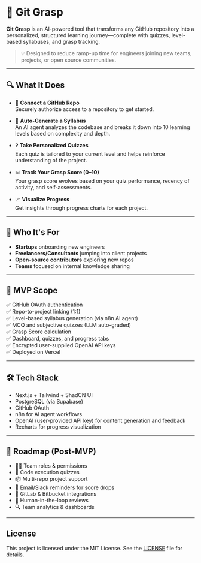 # 🚀 Git Grasp

**Git Grasp** is an AI-powered tool that transforms any GitHub repository into a personalized, structured learning journey—complete with quizzes, level-based syllabuses, and grasp tracking.

> 💡 Designed to reduce ramp-up time for engineers joining new teams, projects, or open source communities.

---

## 🔍 What It Does

- 🔗 **Connect a GitHub Repo**  
  Securely authorize access to a repository to get started.

- 🧠 **Auto-Generate a Syllabus**  
  An AI agent analyzes the codebase and breaks it down into 10 learning levels based on complexity and depth.

- ❓ **Take Personalized Quizzes**  
  Each quiz is tailored to your current level and helps reinforce understanding of the project.

- 📊 **Track Your Grasp Score (0–10)**  
  Your grasp score evolves based on your quiz performance, recency of activity, and self-assessments.

- 📈 **Visualize Progress**  
  Get insights through progress charts for each project.

---

## 👥 Who It's For

- **Startups** onboarding new engineers
- **Freelancers/Consultants** jumping into client projects
- **Open-source contributors** exploring new repos
- **Teams** focused on internal knowledge sharing

---

## 🧪 MVP Scope

✅ GitHub OAuth authentication  
✅ Repo-to-project linking (1:1)  
✅ Level-based syllabus generation (via n8n AI agent)  
✅ MCQ and subjective quizzes (LLM auto-graded)  
✅ Grasp Score calculation  
✅ Dashboard, quizzes, and progress tabs  
✅ Encrypted user-supplied OpenAI API keys  
✅ Deployed on Vercel

---

## 🛠 Tech Stack

- Next.js + Tailwind + ShadCN UI  
- PostgreSQL (via Supabase)  
- GitHub OAuth  
- n8n for AI agent workflows  
- OpenAI (user-provided API key) for content generation and feedback  
- Recharts for progress visualization  

---

## 🚧 Roadmap (Post-MVP)

- 🧑‍🏫 Team roles & permissions  
- 🧪 Code execution quizzes  
- 📦 Multi-repo project support  
- 🔔 Email/Slack reminders for score drops  
- 📂 GitLab & Bitbucket integrations  
- 🤝 Human-in-the-loop reviews  
- 🔍 Team analytics & dashboards  

---

## License

This project is licensed under the MIT License. See the [LICENSE](LICENSE) file for details.
